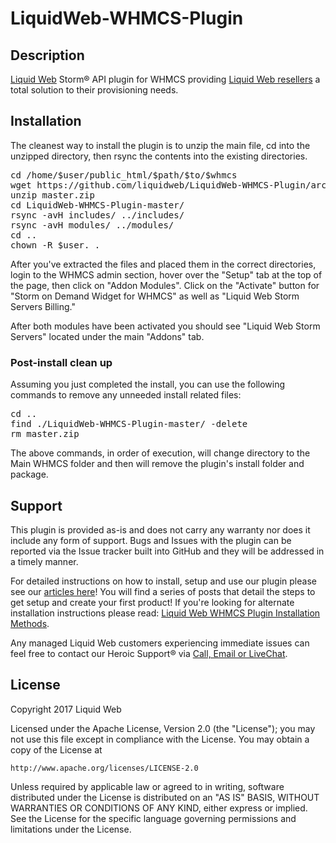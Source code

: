 # LiquidWeb-WHMCS-Plugin

## Description

[Liquid Web](https://liquidweb.com/) Storm® API plugin for WHMCS providing [Liquid Web resellers](https://www.liquidweb.com/partners/reseller.html) a total solution to their provisioning needs.


## Installation

The cleanest way to install the plugin is to unzip the main file, cd into the unzipped directory, then rsync the contents into the existing directories.

<pre>
cd /home/$user/public_html/$path/$to/$whmcs
wget https://github.com/liquidweb/LiquidWeb-WHMCS-Plugin/archive/master.zip
unzip master.zip
cd LiquidWeb-WHMCS-Plugin-master/
rsync -avH includes/ ../includes/
rsync -avH modules/ ../modules/
cd ..
chown -R $user. .
</pre>

After you've extracted the files and placed them in the correct directories, login to the WHMCS admin section, hover over the "Setup" tab at the top of the page, then click on "Addon Modules". Click on the "Activate" button for "Storm on Demand Widget for WHMCS" as well as "Liquid Web Storm Servers Billing."

After both modules have been activated you should see "Liquid Web Storm Servers" located under the main "Addons" tab.

### Post-install clean up

Assuming you just completed the install, you can use the following commands to remove any unneeded install related files:

<pre>
cd ..
find ./LiquidWeb-WHMCS-Plugin-master/ -delete
rm master.zip
</pre>

The above commands, in order of execution, will change directory to the Main WHMCS folder and then will remove the plugin's install folder and package.

## Support

This plugin is provided as-is and does not carry any warranty nor does it include any form of support. Bugs and Issues with the plugin can be reported via the Issue tracker built into GitHub and they will be addressed in a timely manner.

For detailed instructions on how to install, setup and use our plugin please see our [articles here](https://www.liquidweb.com/kb/using-whmcs-liquid-web-reseller-plugin/)! You will find a series of posts that detail the steps to get setup and create your first product! If you're looking for alternate installation instructions please read: [Liquid Web WHMCS Plugin Installation Methods](https://www.liquidweb.com/kb/whmcs-plugin-installation-methods/).

Any managed Liquid Web customers experiencing immediate issues can feel free to contact our Heroic Support® via [Call, Email or LiveChat](https://www.liquidweb.com/support/).

## License

Copyright 2017 Liquid Web

Licensed under the Apache License, Version 2.0 (the "License");
you may not use this file except in compliance with the License.
You may obtain a copy of the License at

    http://www.apache.org/licenses/LICENSE-2.0

Unless required by applicable law or agreed to in writing, software
distributed under the License is distributed on an "AS IS" BASIS,
WITHOUT WARRANTIES OR CONDITIONS OF ANY KIND, either express or implied.
See the License for the specific language governing permissions and
limitations under the License.
